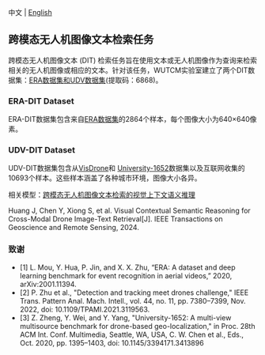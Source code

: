 中文 | [English](https://github.com/WUTCM-Lab/DIT-Datasets/blob/main/README_en.md)

## 跨模态无人机图像文本检索任务
跨模态无人机图像文本 (DIT) 检索任务旨在使用文本或无人机图像作为查询来检索相关的无人机图像或相应的文本。针对该任务，WUTCM实验室建立了两个DIT数据集：[ERA数据集和UDV数据集](https://pan.baidu.com/s/1q93nDKqymEIEX8tcMtMoZQ?pwd=6868)(提取码：6868)。
### ERA-DIT Dataset 
ERA-DIT数据集包含来自[ERA数据集](https://lcmou.github.io/ERA_Dataset/)的2864个样本，每个图像大小为640×640像素。
### UDV-DIT Dataset
UDV-DIT数据集包含从[VisDrone](https://github.com/VisDrone/VisDrone-Dataset)和 [University-1652](https://github.com/layumi/University1652-Baseline)数据集以及互联网收集的10693个样本。这些样本涵盖了各种城市环境，图像大小各异。

相关模型：[跨模态无人机图像文本检索的视觉上下文语义推理](https://ieeexplore.ieee.org/abstract/document/10634572)

Huang J, Chen Y, Xiong S, et al. Visual Contextual Semantic Reasoning for Cross-Modal Drone Image-Text Retrieval[J]. IEEE Transactions on Geoscience and Remote Sensing, 2024.

### 致谢
<ul>
<li> [1] L. Mou, Y. Hua, P. Jin, and X. X. Zhu, “ERA: A dataset and deep learning benchmark for event recognition in aerial videos,” 2020, arXiv:2001.11394.</li>
<li> [2] P. Zhu et al., "Detection and tracking meet drones challenge," IEEE Trans. Pattern Anal.  Mach. Intell., vol. 44, no. 11, pp. 7380–7399, Nov. 2022, doi: 10.1109/TPAMI.2021.3119563.</li>
<li> [3] Z. Zheng, Y. Wei, and Y. Yang, "University-1652: A multi-view multisource benchmark for drone-based geo-localization," in Proc. 28th ACM Int. Conf. Multimedia, Seattle, WA, USA, C. W. Chen et al., Eds., Oct. 2020, pp. 1395–1403, doi: 10.1145/3394171.3413896</li>
</ul>
